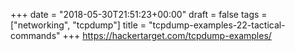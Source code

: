 +++
date = "2018-05-30T21:51:23+00:00"
draft = false
tags = ["networking", "tcpdump"]
title = "tcpdump-examples-22-tactical-commands"
+++
https://hackertarget.com/tcpdump-examples/



